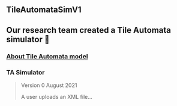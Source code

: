 ## TileAutomataSimV1


## Our research team created a Tile Automata simulator 🥇 

### [About Tile Automata model](http://self-assembly.net/wiki/index.php?title=Tile_Automata)




### TA Simulator 

> Version 0
> August 2021
> 
> A user uploads an XML file... 

